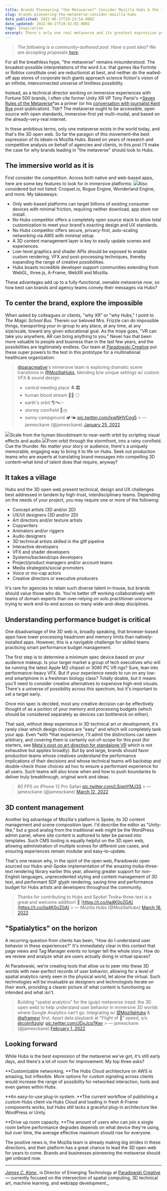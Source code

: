 ```yaml
---
title: Brands Pioneering "the Metaverse?" Consider Mozilla Hubs & the 3D Open Web
slug: brands-pioneering-the-metaverse-consider-mozilla-hubs
date_published: 2022-06-27T19:23:54.000Z
date_updated: 2022-06-27T19:42:02.000Z
tags: Inspiration
excerpt: There's only one real metaverse and its greatest expression yet is Hubs.
---
```


> _The following is a community-authored post. Have a post idea? We are accepting proposals [here](__GHOST_URL__/how-to-contribute-to-labs/)._

For all the breathless hype, "the metaverse" remains misunderstood. The broadest-possible interpretations of the word (i.e. that games like Fortnite or Roblox constitute one) are reductionist at best, and neither do the walled-off app stores of corporate tech giants approach science fiction's vision of an infinite, interconnected universe of limitless possibility.

Instead, as a technical director working on immersive experiences with Fortune 500 brands, I often cite former Unity XR VP Tony Parisi's *[Seven Rules of the Metaverse](https://medium.com/meta-verses/the-seven-rules-of-the-metaverse-7d4e06fa864c)*as a primer (or his [conversation with journalist Kent Bye](https://voicesofvr.com/parisis-metaverse-manifesto-unpacking-his-seven-rules-for-the-metaverse/) post-publication). Tldr? The metaverse ought to be accessible, open source with open standards, immersive-first yet multi-modal, and based on the already-very-real internet.

In these ambitious terms, only one metaverse exists in the world today, and that's the 3D open web. So far the paragon of this movement–the best expression of its ideals–is Mozilla Hubs. Based on years of research and competitive analysis on behalf of agencies and clients, in this post I'll make the case for why brands leading in "the metaverse" should look to Hubs.

## The immersive world as it is

First consider the competition. Across both native and web-based apps, here are some key features to look for in immersive platforms:
![](./content/images/2022/06/image-10.png)Also considered but not listed: Croquet.io, Rogue Engine, Wonderland Engine, and more.
My takeaways:

- Only web-based platforms can target billions of existing consumer devices with minimal friction, requiring neither download, app store nor install.
- No Hubs competitor offers a completely open source stack to allow total customization to meet your brand's exacting design and UX standards.
- No Hubs competitor offers secure, privacy-first, auto-scaling networking via AWS with minimal setup.
- A 3D content management layer is key to easily update scenes and experiences.
- Low-level graphics and shader APIs should be exposed to enable custom rendering, VFX and post-processing techniques, thereby expanding the range of creative possibilities.
- Hubs boasts incredible developer support communities extending from WebGL, three.js, A-Frame, WebXR and Mozilla.

These advantages add up to a fully-functional, ownable metaverse _now_, so how best can brands and agency teams convey their messages via Hubs?

## To center the brand, explore the impossible

When asked by colleagues or clients, "why XR" or "why Hubs," I point to _The Magic School Bus_. Therein our beloved Mrs. Frizzle can do impossible things, transporting your in-group to any place, at any time, at any size/scale, toward any given educational goal. As the trope goes, "VR can take you anywhere, AR can bring anything to you." Never has that been more valuable to people and business than in the last few years, and the possibilities are legitimately endless. Our team at [Paradowski Creative](https://paradowski.com) put these super powers to the test in this prototype for a multinational healthcare organization:

> [@paracreative](https://twitter.com/paracreative?ref_src=twsrc%5Etfw)&#39;s immersive team is exploring dramatic scene transitions in [@MozillaHubs](https://twitter.com/MozillaHubs?ref_src=twsrc%5Etfw), blending b/w unique settings w/ custom VFX & sound design:
>
> - central meeting place 🏝️🏛️
> - human blood stream 🔴🔴 ⚪
> - earth&#39;s orbit 🌎🛰️✨
> - stormy cornfield 🌽⛈️
> - sunny campground 🏕️🌤️ [pic.twitter.com/IxwNHVCeg5](https://t.co/IxwNHVCeg5) > &mdash; jamesckane (@jamesckane) [January 25, 2022](https://twitter.com/jamesckane/status/1486030526423121930?ref_src=twsrc%5Etfw)

![](./content/images/2022/06/ezgif-3-8e1142209c.gif)Scale from the human bloodstream to near-earth orbit by scripting visual effects and audio.![](./content/images/2022/06/ezgif-3-4b03d3dfc8.gif)From orbit through the stormfront, into a rainy cornfield. Cue the thunder.
No matter your story or audience, there's a uniquely memorable, engaging way to bring it to life on Hubs. Seek out production teams who are experts at translating brand messages into compelling 3D content–what kind of talent does that require, anyway?

## It takes a village

Hubs and the 3D open web present technical, design and UX challenges best addressed in tandem by high-trust, interdisciplinary teams. Depending on the needs of your project, you may require one or more of the following:

- Concept artists (3D and/or 2D)
- UX/UI designers (3D and/or 2D)
- Art directors and/or texture artists
- Copywriters
- Animators and/or riggers
- Audio designers
- 3D technical artists skilled in the gltf pipeline
- Interactive developers
- VFX and shader developers
- Systems/backend/ops developers
- Project/product managers and/or account teams
- Media strategists/social promoters
- Voice or mo-cap actors
- Creative directors or executive producers

It's rare for agencies to retain such diverse talent in-house, but brands should value those who do. You're better off working collaboratively with teams of domain experts than over-relying on solo practitioner unicorns trying to work end-to-end across so many wide-and-deep disciplines.

## Understanding performance budget is critical

One disadvantage of the 3D web is, broadly speaking, that browser-based apps have lower processing headroom and memory limits than natively-installed apps. However, this is a navigable challenge for skilled teams practicing smart performance budget management.

The first step is to determine a minimum spec device based on your audience makeup. Is your target market a group of tech executives who will be running the latest Apple M2 chipset or 3090 PC VR rigs? Sure, lean into performance-heavy VFX. But if your experience needs to run on any low-end smartphone in a freshman biology class? Totally doable, but it means you'll need to consider creative alternatives to expensive high-end visuals. There's a universe of possibility across this spectrum, but it's important to set a target early.

Once min spec is decided, most any creative decision can be effectively thought of as a portion of your memory and processing budgets (which should be considered separately as devices can bottleneck on either).

That said, without deep experience in 3D technical art or development, it's rarely clear which design choices are "easy" and which will completely tank your app. Even *with *that experience, I'll admit the distinctions can seem arbitrary, and covering them is certainly out-of-scope for this post (for starters, see [Meta's post on art direction for standalone VR](https://developer.oculus.com/blog/art-direction-for-all-in-one-vr-performance/) which is not exhaustive but applies broadly). But by and large, brands should favor production teams whose creatives understand the performance implications of their decisions and whose technical teams will backstop and double-check those choices ad hoc to ensure a performant experience for all users. Such teams will also know when and how to push boundaries to deliver truly breakthrough, original work and ideas.

> 60 FPS on iPhone 12 Pro Safari [pic.twitter.com/LSjwnYMJ3S](https://t.co/LSjwnYMJ3S) > &mdash; jamesckane (@jamesckane) [March 12, 2022](https://twitter.com/jamesckane/status/1502437850721230853?ref_src=twsrc%5Etfw)

## 3D content management

Another big advantage of Mozilla's platform is Spoke, its 3D content management and scene composition layer. I'd describe the editor as "Unity-like," but a good analog from the traditional web might be the WordPress admin panel, where site content is authored to later be parsed into templates. Such CMS tooling is equally helpful on the 3D open web, allowing administration of multiple scenes for different use cases, and ensuring experiences remain modular and easy-to-update.

That's one reason why, in the spirit of the open web, Paradowski open sourced our Hubs-and-Spoke implementation of the amazing troika-three-text rendering library earlier this year, allowing greater support for non-English languages, unprecedented styling and content management of 3D text, and performant SDF glyph rendering, saving time and performance budget for Hubs artists and developers throughout the community.

> Thanks for contributing to Hubs and Spoke! Troika-three-text is a great and welcome addition! 🎊 [https://t.co/iIa4K0oZGA](https://t.co/iIa4K0oZGA) > &mdash; Mozilla Hubs (@MozillaHubs) [March 18, 2022](https://twitter.com/MozillaHubs/status/1504879040859045890?ref_src=twsrc%5Etfw)

## "Spatialytics" on the horizon

A recurring question from clients has been, "How do I understand user behavior in these experiences?" It's immediately clear in this context that page views and Tag Manager events no longer tell the whole story. How do we review and analyze what are users actually doing in virtual spaces?

At Paradowski, we're creating tools that allow us to peer into these 3D worlds with near-perfect records of user behavior, allowing for a level of spatial analytics rarely seen in the physical world, let alone the virtual. Such technologies will be invaluable as designers and technologists iterate on their work, providing a clearer picture of what content is functioning as intended and what isn't.

> Building "spatial analytics" for the (_gulp_) metaverse (read: the 3D open web) to help understand user behavior in immersive 3D worlds where Google Analytics can&#39;t go. Integrating w/ [@MozillaHubs](https://twitter.com/MozillaHubs?ref_src=twsrc%5Etfw) & [@aframevr](https://twitter.com/aframevr?ref_src=twsrc%5Etfw) first. Apart data playback at "Flight of 🐝" speed, s/o [@colinfizgig](https://twitter.com/colinfizgig?ref_src=twsrc%5Etfw)! [pic.twitter.com/JDxJcq7Kwr](https://t.co/JDxJcq7Kwr) > &mdash; jamesckane (@jamesckane) [February 1, 2022](https://twitter.com/jamesckane/status/1488540903434297345?ref_src=twsrc%5Etfw)

## Looking forward

While Hubs is the best expression of the metaverse we've got, it's still early days, and there's a lot of room for improvement. My top three asks?

**Customizable networking. **The Hubs Cloud architecture on AWS is amazing, but inflexible. More options for custom signaling across clients would increase the range of possibility for networked interaction, tools and even games within Hubs.

**An easy-to-use plug-in system. **The current workflow of publishing a custom Hubs client via Hubs Cloud and loading in fresh A-Frame components works, but Hubs still lacks a graceful plug-in architecture like WordPress or Unity.

**Drive up room capacity. **The amount of users who can join a single room before performance degrades depends on what device they're using, but over time, the average effective maximum should rise for everyone.

The positive news is, the Mozilla team is already making big strides in these directions, and their platform has a great chance to lead the 3D open web for years to come. Brands and businesses pioneering the metaverse should get onboard now.

---

[_James C. Kane_](https://jamesckane.com)_ is Director of Emerging Technology at [Paradowski Creative](https://paradowski.com)— currently focused on the intersection of spatial computing, 3D technical art, machine learning, and web/app development._
